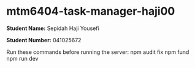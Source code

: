 # mtm6404-task-manager-haji00

**Student Name:** Sepidah Haji Yousefi

**Student Number:** 041025672

Run these commands before running the server:
npm audit fix
npm fund
npm run dev
